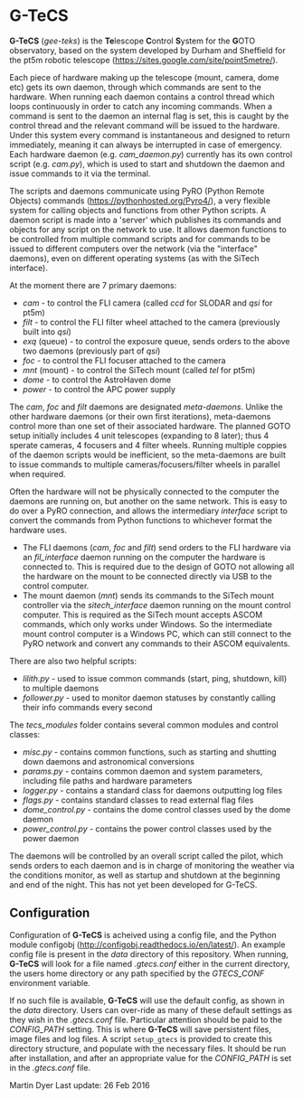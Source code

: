 # G-TeCS

**G-TeCS** (*gee-teks*) is the **Te**lescope **C**ontrol **S**ystem for the **G**OTO observatory, based on the system developed by Durham and Sheffield for the pt5m robotic telescope (https://sites.google.com/site/point5metre/).

Each piece of hardware making up the telescope (mount, camera, dome etc) gets its own daemon, through which commands are sent to the hardware. When running each daemon contains a control thread which loops continuously in order to catch any incoming commands. When a command is sent to the daemon an internal flag is set, this is caught by the control thread and the relevant command will be issued to the hardware. Under this system every command is instantaneous and designed to return immediately, meaning it can always be interrupted in case of emergency. Each hardware daemon (e.g. *cam_daemon.py*) currently has its own control script (e.g. *cam.py*), which is used to start and shutdown the daemon and issue commands to it via the terminal.

The scripts and daemons communicate using PyRO (Python Remote Objects) commands (https://pythonhosted.org/Pyro4/), a very flexible system for calling objects and functions from other Python scripts. A daemon script is made into a 'server' which publishes its commands and objects for any script on the network to use. It allows daemon functions to be controlled from multiple command scripts and for commands to be issued to different computers over the network (via the "interface" daemons), even on different operating systems (as with the SiTech interface).

At the moment there are 7 primary daemons:
* *cam* - to control the FLI camera (called *ccd* for SLODAR and *qsi* for pt5m)
* *filt* - to control the FLI filter wheel attached to the camera (previously built into *qsi*)
 * *exq* (queue) - to control the exposure queue, sends orders to the above two daemons (previously part of *qsi*)
* *foc* - to control the FLI focuser attached to the camera
* *mnt* (mount) - to control the SiTech mount (called *tel* for pt5m)
* *dome* - to control the AstroHaven dome
* *power* - to control the APC power supply

The *cam*, *foc* and *filt* daemons are designated *meta-daemons*. Unlike the other hardware daemons (or their own first iterations), meta-daemons control more than one set of their associated hardware. The planned GOTO setup initially includes 4 unit telescopes (expanding to 8 later); thus 4 sperate cameras, 4 focusers and 4 filter wheels. Running multiple coppies of the daemon scripts would be inefficient, so the meta-daemons are built to issue commands to multiple cameras/focusers/filter wheels in parallel when required.

Often the hardware will not be physically connected to the computer the daemons are running on, but another on the same network. This is easy to do over a PyRO connection, and allows the intermediary *interface* script to convert the commands from Python functions to whichever format the hardware uses.
* The FLI daemons (*cam*, *foc* and *filt*) send orders to the FLI hardware via an *fil_interface* daemon running on the computer the hardware is connected to. This is required due to the design of GOTO not allowing all the hardware on the mount to be connected directly via USB to the control computer.
* The mount daemon (*mnt*) sends its commands to the SiTech mount controller via the *sitech_interface* daemon running on the mount control computer. This is required as the SiTech mount accepts ASCOM commands, which only works under Windows. So the intermediate mount control computer is a Windows PC, which can still connect to the PyRO network and convert any commands to their ASCOM equivalents.

There are also two helpful scripts:
* *lilith.py* - used to issue common commands (start, ping, shutdown, kill) to multiple daemons
* *follower.py* - used to monitor daemon statuses by constantly calling their info commands every second

The *tecs_modules* folder contains several common modules and control classes:
* *misc.py* - contains common functions, such as starting and shutting down daemons and astronomical conversions
* *params.py* - contains common daemon and system parameters, including file paths and hardware parameters
* *logger.py* - contains a standard class for daemons outputting log files
* *flags.py* - contains standard classes to read external flag files
* *dome_control.py* - contains the dome control classes used by the dome daemon
* *power_control.py* - contains the power control classes used by the power daemon

The daemons will be controlled by an overall script called the pilot, which sends orders to each daemon and is in charge of monitoring the weather via the conditions monitor, as well as startup and shutdown at the beginning and end of the night. This has not yet been developed for G-TeCS.

Configuration
-------------
Configuration of **G-TeCS** is acheived using a config file, and the Python module configobj (http://configobj.readthedocs.io/en/latest/).
An example config file is present in the *data* directory of this repository. When running,
**G-TeCS** will look for a file named *.gtecs.conf* either in the current directory, the users home directory or any path
specified by the *GTECS_CONF* environment variable.

If no such file is available, **G-TeCS** will use the default config, as shown in the *data* directory. Users can over-ride
as many of these default settings as they wish in the *.gtecs.conf* file. Particular attention should be paid to the
*CONFIG_PATH* setting. This is where **G-TeCS** will save persistent files, image files and log files. A script ```setup_gtecs```
is provided to create this directory structure, and populate with the necessary files. It should be run after installation, and
after an appropriate value for the *CONFIG_PATH* is set in the *.gtecs.conf* file.

Martin Dyer
Last update: 26 Feb 2016
